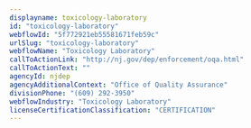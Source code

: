 ```yaml
---
displayname: toxicology-laboratory
id: "toxicology-laboratory"
webflowId: "5f772921eb55581671feb59c"
urlSlug: "toxicology-laboratory"
webflowName: "Toxicology Laboratory"
callToActionLink: "http://nj.gov/dep/enforcement/oqa.html"
callToActionText: ""
agencyId: njdep
agencyAdditionalContext: "Office of Quality Assurance"
divisionPhone: "(609) 292-3950"
webflowIndustry: "Toxicology Laboratory"
licenseCertificationClassification: "CERTIFICATION"
---
```

